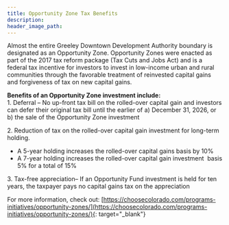 ```yaml
---
title: Opportunity Zone Tax Benefits
description:
header_image_path:
---
```


Almost the entire Greeley Downtown Development Authority boundary is designated as an Opportunity Zone. Opportunity Zones were enacted as part of the 2017 tax reform package (Tax Cuts and Jobs Act) and is a federal tax incentive for investors to invest in low-income urban and rural communities through the favorable treatment of reinvested capital gains and forgiveness of tax on new capital gains.

**Benefits of an Opportunity Zone investment include:**<br>1\. Deferral – No up-front tax bill on the rolled-over capital gain and investors can defer their original tax bill until the earlier of a) December 31, 2026, or b) the sale of the Opportunity Zone investment

2\. Reduction of tax on the rolled-over capital gain investment for long-term holding.

* A 5-year holding increases the rolled-over capital gains basis by 10%
* A 7-year holding increases the rolled-over capital gain investment &nbsp;basis 5% for a total of 15%

3\. Tax-free appreciation– If an Opportunity Fund investment is held for ten years, the taxpayer pays no capital gains tax on the appreciation

For more information, check out:&nbsp;[https://choosecolorado.com/programs-initiatives/opportunity-zones/](https://choosecolorado.com/programs-initiatives/opportunity-zones/){: target="_blank"}